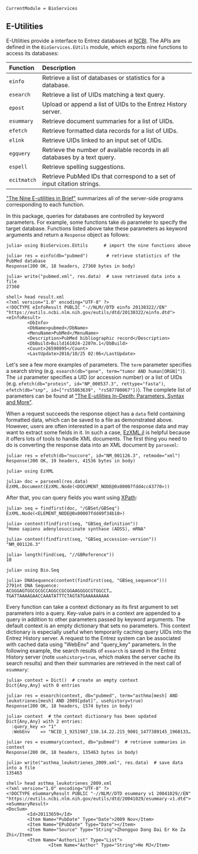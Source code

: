 ```@meta
CurrentModule = BioServices
```

## E-Utilities

E-Utilities provide a interface to Entrez databases at
[NCBI](https://www.ncbi.nlm.nih.gov/).  The APIs are defined in the
`BioServices.EUtils` module, which exports nine functions to access its databases:

| Function    | Description                                                                |
| :-------    | :----------                                                                |
| `einfo`     | Retrieve a list of databases or statistics for a database.                 |
| `esearch`   | Retrieve a list of UIDs matching a text query.                             |
| `epost`     | Upload or append a list of UIDs to the Entrez History server.              |
| `esummary`  | Retrieve document summaries for a list of UIDs.                            |
| `efetch`    | Retrieve formatted data records for a list of UIDs.                        |
| `elink`     | Retrieve UIDs linked to an input set of UIDs.                              |
| `egquery`   | Retrieve the number of available records in all databases by a text query. |
| `espell`    | Retrieve spelling suggestions.                                             |
| `ecitmatch` | Retrieve PubMed IDs that correspond to a set of input citation strings.    |

["The Nine E-utilities in
Brief"](https://www.ncbi.nlm.nih.gov/books/NBK25497/#_chapter2_The_Nine_Eutilities_in_Brief_)
summarizes all of the server-side programs corresponding to each function.

In this package, queries for databases are controlled by keyword parameters. For
example, some functions take `db` parameter to specify the target database.
Functions listed above take these parameters as keyword arguments and return
a `Response` object as follows:
```jlcon
julia> using BioServices.EUtils      # import the nine functions above

julia> res = einfo(db="pubmed")       # retrieve statistics of the PubMed database
Response(200 OK, 18 headers, 27360 bytes in body)

julia> write("pubmed.xml", res.data)  # save retrieved data into a file
27360

shell> head result.xml
<?xml version="1.0" encoding="UTF-8" ?>
<!DOCTYPE eInfoResult PUBLIC "-//NLM//DTD einfo 20130322//EN" "https://eutils.ncbi.nlm.nih.gov/eutils/dtd/20130322/einfo.dtd">
<eInfoResult>
        <DbInfo>
        <DbName>pubmed</DbName>
        <MenuName>PubMed</MenuName>
        <Description>PubMed bibliographic record</Description>
        <DbBuild>Build161024-2207m.1</DbBuild>
        <Count>26590895</Count>
        <LastUpdate>2016/10/25 02:06</LastUpdate>

```

Let's see a few more examples of parameters.  The `term` parameter specifies a
search string (e.g. `esearch(db="gene", term="tumor AND human[ORGN]")`).  The
`id` parameter specifies a UID (or accession number) or a list of UIDs (e.g.
`efetch(db="protein", id="NP_000537.3", rettype="fasta")`, `efetch(db="snp",
id=["rs55863639", "rs587780067"])`). The complete list of parameters can be
found at ["The E-utilities In-Depth: Parameters, Syntax and
More"](https://www.ncbi.nlm.nih.gov/books/NBK25499/).

When a request succeeds the response object has a `data` field containing
formatted data, which can be saved to a file as demonstrated above. However,
users are often interested in a part of the response data and may want to
extract some fields in it. In such a case,
[EzXML.jl](https://github.com/bicycle1885/EzXML.jl) is helpful because it offers
lots of tools to handle XML documents. The first thing you need to do is
converting the response data into an XML document by `parsexml`:
```jlcon
julia> res = efetch(db="nuccore", id="NM_001126.3", retmode="xml")
Response(200 OK, 19 headers, 41536 bytes in body)

julia> using EzXML

julia> doc = parsexml(res.data)
EzXML.Document(EzXML.Node(<DOCUMENT_NODE@0x00007fdd4cc43770>))

```

After that, you can query fields you want using [XPath](https://en.wikipedia.org/wiki/XPath):
```jlcon
julia> seq = findfirst(doc, "/GBSet/GBSeq")
EzXML.Node(<ELEMENT_NODE@0x00007fdd49f34b10>)

julia> content(findfirst(seq, "GBSeq_definition"))
"Homo sapiens adenylosuccinate synthase (ADSS), mRNA"

julia> content(findfirst(seq, "GBSeq_accession-version"))
"NM_001126.3"

julia> length(find(seq, "//GBReference"))
10

julia> using Bio.Seq

julia> DNASequence(content(findfirst(seq, "GBSeq_sequence")))
2791nt DNA Sequence:
ACGGGAGTGGCGCGCCAGGCCGCGGAAGGGGCGTGGCCT…TGATTAAAAGAACCAAATATTTCTAGTATGAAAAAAAAA

```

Every function can take a context dictionary as its first argument to set
parameters into a query. Key-value pairs in a context are appended to a query in
addition to other parameters passed by keyword arguments.  The default context
is an empty dictionary that sets no parameters. This context dictionary is
especially useful when temporarily caching query UIDs into the Entrez History
server. A request to the Entrez system can be associated with cached data using
"WebEnv" and "query_key" parameters. In the following example, the search
results of `esearch` is saved in the Entrez History server (note
`usehistory=true`, which makes the server cache its search results) and then
their summaries are retrieved in the next call of `esummary`:
```jlcon
julia> context = Dict()  # create an empty context
Dict{Any,Any} with 0 entries

julia> res = esearch(context, db="pubmed", term="asthma[mesh] AND leukotrienes[mesh] AND 2009[pdat]", usehistory=true)
Response(200 OK, 18 headers, 1574 bytes in body)

julia> context  # the context dictionary has been updated
Dict{Any,Any} with 2 entries:
  :query_key => "1"
  :WebEnv    => "NCID_1_9251987_130.14.22.215_9001_1477389145_1960133…

julia> res = esummary(context, db="pubmed")  # retrieve summaries in context
Response(200 OK, 18 headers, 135463 bytes in body)

julia> write("asthma_leukotrienes_2009.xml", res.data)  # save data into a file
135463

shell> head asthma_leukotrienes_2009.xml
<?xml version="1.0" encoding="UTF-8" ?>
<!DOCTYPE eSummaryResult PUBLIC "-//NLM//DTD esummary v1 20041029//EN" "https://eutils.ncbi.nlm.nih.gov/eutils/dtd/20041029/esummary-v1.dtd">
<eSummaryResult>
<DocSum>
        <Id>20113659</Id>
        <Item Name="PubDate" Type="Date">2009 Nov</Item>
        <Item Name="EPubDate" Type="Date"></Item>
        <Item Name="Source" Type="String">Zhongguo Dang Dai Er Ke Za Zhi</Item>
        <Item Name="AuthorList" Type="List">
                <Item Name="Author" Type="String">He MJ</Item>

```
